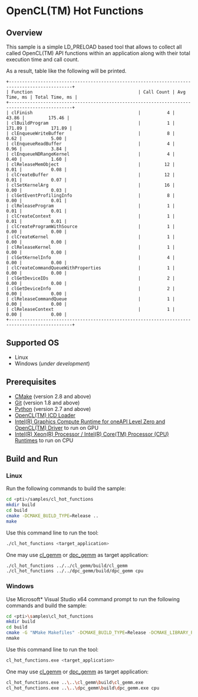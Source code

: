 # OpenCL(TM) Hot Functions
## Overview
This sample is a simple LD_PRELOAD based tool that allows to collect all called OpenCL(TM) API functions within an application along with their total execution time and call count.

As a result, table like the following will be printed.
```
+----------------------------------------------------------------------------------------------+
| Function                                        | Call Count | Avg Time, ms | Total Time, ms |
+----------------------------------------------------------------------------------------------+
| clFinish                                        |          4 |        43.86 |         175.46 |
| clBuildProgram                                  |          1 |       171.89 |         171.89 |
| clEnqueueWriteBuffer                            |          8 |         0.62 |           5.00 |
| clEnqueueReadBuffer                             |          4 |         0.96 |           3.84 |
| clEnqueueNDRangeKernel                          |          4 |         0.40 |           1.60 |
| clReleaseMemObject                              |         12 |         0.01 |           0.08 |
| clCreateBuffer                                  |         12 |         0.01 |           0.07 |
| clSetKernelArg                                  |         16 |         0.00 |           0.03 |
| clGetEventProfilingInfo                         |          8 |         0.00 |           0.01 |
| clReleaseProgram                                |          1 |         0.01 |           0.01 |
| clCreateContext                                 |          1 |         0.01 |           0.01 |
| clCreateProgramWithSource                       |          1 |         0.00 |           0.00 |
| clCreateKernel                                  |          1 |         0.00 |           0.00 |
| clReleaseKernel                                 |          1 |         0.00 |           0.00 |
| clGetKernelInfo                                 |          4 |         0.00 |           0.00 |
| clCreateCommandQueueWithProperties              |          1 |         0.00 |           0.00 |
| clGetDeviceIDs                                  |          2 |         0.00 |           0.00 |
| clGetDeviceInfo                                 |          2 |         0.00 |           0.00 |
| clReleaseCommandQueue                           |          1 |         0.00 |           0.00 |
| clReleaseContext                                |          1 |         0.00 |           0.00 |
+----------------------------------------------------------------------------------------------+
```
## Supported OS
- Linux
- Windows (*under development*)

## Prerequisites
- [CMake](https://cmake.org/) (version 2.8 and above)
- [Git](https://git-scm.com/) (version 1.8 and above)
- [Python](https://www.python.org/) (version 2.7 and above)
- [OpenCL(TM) ICD Loader](https://github.com/KhronosGroup/OpenCL-ICD-Loader)
- [Intel(R) Graphics Compute Runtime for oneAPI Level Zero and OpenCL(TM) Driver](https://github.com/intel/compute-runtime) to run on GPU
- [Intel(R) Xeon(R) Processor / Intel(R) Core(TM) Processor (CPU) Runtimes](https://software.intel.com/en-us/articles/opencl-drivers#cpu-section) to run on CPU

## Build and Run
### Linux
Run the following commands to build the sample:
```sh
cd <pti>/samples/cl_hot_functions
mkdir build
cd build
cmake -DCMAKE_BUILD_TYPE=Release ..
make
```
Use this command line to run the tool:
```sh
./cl_hot_functions <target_application>
```
One may use [cl_gemm](../cl_gemm) or [dpc_gemm](../dpc_gemm) as target application:
```sh
./cl_hot_functions ../../cl_gemm/build/cl_gemm
./cl_hot_functions ../../dpc_gemm/build/dpc_gemm cpu
```
### Windows
Use Microsoft* Visual Studio x64 command prompt to run the following commands and build the sample:
```sh
cd <pti>\samples\cl_hot_functions
mkdir build
cd build
cmake -G "NMake Makefiles" -DCMAKE_BUILD_TYPE=Release -DCMAKE_LIBRARY_PATH=<opencl_icd_lib_path> ..
nmake
```
Use this command line to run the tool:
```sh
cl_hot_functions.exe <target_application>
```
One may use [cl_gemm](../cl_gemm) or [dpc_gemm](../dpc_gemm) as target application:
```sh
cl_hot_functions.exe ..\..\cl_gemm\build\cl_gemm.exe
cl_hot_functions.exe ..\..\dpc_gemm\build\dpc_gemm.exe cpu
```